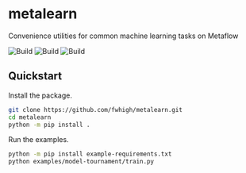 # metalearn

Convenience utilities for common machine learning tasks on Metaflow

![Build](https://github.com/fwhigh/metalearn/actions/workflows/python36.yml/badge.svg)
![Build](https://github.com/fwhigh/metalearn/actions/workflows/python37.yml/badge.svg)
![Build](https://github.com/fwhigh/metalearn/actions/workflows/python38.yml/badge.svg)

## Quickstart

Install the package.

```bash
git clone https://github.com/fwhigh/metalearn.git
cd metalearn
python -m pip install .
```

Run the examples.

```bash
python -m pip install example-requirements.txt
python examples/model-tournament/train.py
```
